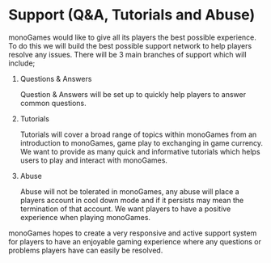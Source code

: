 <h1>Support (Q&A, Tutorials and Abuse)</h1>
<p>
monoGames would like to give all its players the best possible experience. To do this we will build the best possible support network to help players resolve any issues. There will be 3 main branches of support which will include;
<ol>
  <li>Questions & Answers</li><p></p>
  Question & Answers will be set up to quickly help players to answer common questions.<p></p>
  <li>Tutorials</li><p></p>
  Tutorials will cover a broad range of topics within monoGames from an introduction to monoGames, game play to exchanging in game currency. We want to provide as many quick and informative tutorials which helps users to play and interact with monoGames.<p></p>
  <li>Abuse</li><p></p>
  Abuse will not be tolerated in monoGames, any abuse will place a players account in cool down mode and if it persists may mean the termination of that account. We want players to have a positive experience when playing monoGames.
</ol>
monoGames hopes to create a very responsive and active support system for players to have an enjoyable gaming experience where any questions or problems players have can easily be resolved.
</p>
